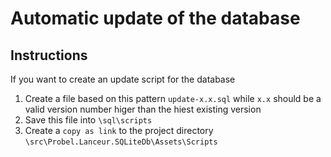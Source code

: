 # Automatic update of the database

## Instructions

If you want to create an update script for the database
 
 1. Create a file based on this pattern `update-x.x.sql` while `x.x` should be a valid version number higer than the hiest existing version
 1. Save this file into `\sql\scripts`
 1. Create a `copy as link` to the project directory `\src\Probel.Lanceur.SQLiteDb\Assets\Scripts`